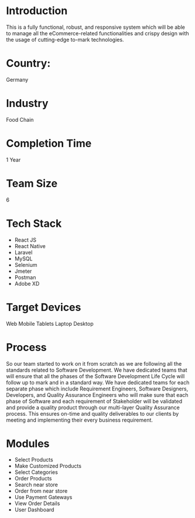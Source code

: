 # Introduction
This is a fully functional, robust, and responsive system which will be able to manage all the eCommerce-related functionalities and crispy design with the usage of cutting-edge to-mark technologies.
# Country:
Germany
# Industry
Food Chain
# Completion Time
1 Year
# Team Size
6
# Tech Stack
- React JS
- React Native
- Laravel
- MySQL
- Selenium
- Jmeter
- Postman
- Adobe XD

# Target Devices
Web
Mobile
Tablets
Laptop
Desktop
# Process
So our team started to work on it from scratch as we are following all the standards related to Software Development. We have dedicated teams that will ensure that all the phases of the Software Development Life Cycle will follow up to mark and in a standard way.
We have dedicated teams for each separate phase which include Requirement Engineers, Software Designers, Developers, and Quality Assurance Engineers who will make sure that each phase of Software and each requirement of Stakeholder will be validated and provide a quality product through our multi-layer Quality Assurance process.
This ensures on-time and quality deliverables to our clients by meeting and implementing their every business requirement.
# Modules
- Select Products
- Make Customized Products
- Select Categories
- Order Products
- Search near store
- Order from near store
- Use Payment Gateways
- View Order Details
- User Dashboard


